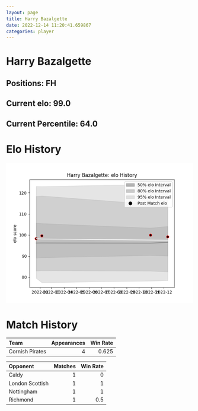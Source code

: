 ```yaml
---  
layout: page  
title: Harry Bazalgette  
date: 2022-12-14 11:20:41.659867  
categories: player  
---
```

# Harry Bazalgette

## Positions: FH

## Current elo: 99.0

## Current Percentile: 64.0

# Elo History


![elo history](history_HarryBazalgette.png)
# Match History


| Team            |   Appearances |   Win Rate |
|:----------------|--------------:|-----------:|
| Cornish Pirates |             4 |      0.625 |

| Opponent        |   Matches |   Win Rate |
|:----------------|----------:|-----------:|
| Caldy           |         1 |        0   |
| London Scottish |         1 |        1   |
| Nottingham      |         1 |        1   |
| Richmond        |         1 |        0.5 |